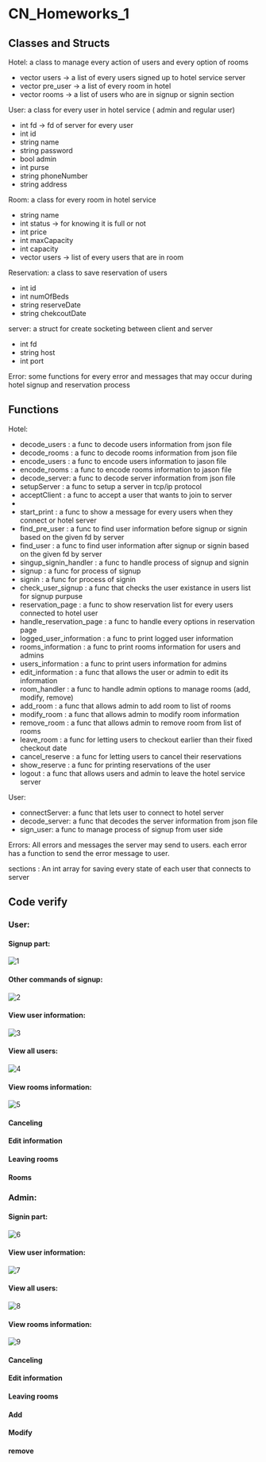 # CN_Homeworks_1

## Classes and Structs
  Hotel:  a class to manage every action of users and every option of rooms <br />
  
   * vector <User> users ->    a list of every users signed up to hotel service server<br />
   * vector <User> pre_user ->    a list of every room in hotel <br />
   * vector <Room> rooms ->     a list of users who are in signup or signin section<br />
  
  User: a class for every user in hotel service ( admin and regular user)<br />
   * int fd ->    fd of server for every user
   * int id
   * string name
   * string password
   * bool admin
   * int purse
   * string phoneNumber
   * string address
  
  Room: a class for every room in hotel service <br />
   * string name
   * int status -> for knowing it is full or not
   * int price
   * int maxCapacity
   * int capacity 
   * vector <Reservation> users -> list of every users that are in room
  
  Reservation: a class to save reservation of users
   * int id
   * int numOfBeds
   * string reserveDate
   * string chekcoutDate
  
  server: a struct for create socketing between client and server
   * int fd
   * string host
   * int port
  
  Error: some functions for every error and messages that may occur during hotel signup and reservation process
  
  
## Functions
  Hotel:
   * decode_users : a func to decode users information from json file
   * decode_rooms : a func to decode rooms information from json file
   * encode_users : a func to encode users information to jason file
   * encode_rooms : a func to encode rooms information to jason file
   * decode_server: a func to decode server information from json file
   * setupServer : a func to setup a server in tcp/ip protocol
   * acceptClient : a func to accept a user that wants to join to server
   * 
   * start_print : a func to show a message for every users when they connect or hotel server
   * find_pre_user : a func to find user information before signup or signin based on the given fd by server
   * find_user : a func to find user information after signup or signin based on the given fd by server
   * singup_signin_handler : a func to handle process of signup and signin
   * signup : a func for process of signup
   * signin : a func for process of signin
   * check_user_signup : a func that checks the user existance in users list for signup purpuse
   * reservation_page : a func to show reservation list for every users connected to hotel user
   * handle_reservation_page : a func to handle every options in reservation page
   * logged_user_information : a func to print logged user information
   * rooms_information : a func to print rooms information for users and admins
   * users_information : a func to print users information for admins
   * edit_information : a func that allows the user or admin to edit its information
   * room_handler : a func to handle admin options to manage rooms (add, modify, remove)
   * add_room : a func that allows admin to add room to list of rooms
   * modify_room : a func that allows admin to modify room information
   * remove_room : a func that allows admin to remove room from list of rooms
   * leave_room : a func for letting users to checkout earlier than their fixed checkout date
   * cancel_reserve : a func for letting users to cancel their reservations
   * show_reserve : a func for printing reservations of the user
   * logout : a func that allows users and admin to leave the hotel service server

User:
   * connectServer: a func that lets user to connect to hotel server
   * decode_server: a func that decodes the server information from json file
   * sign_user: a func to manage process of signup from user side

Errors: All errors and messages the server may send to users. each error has a function to send the error message to user.<br />

sections : An int array for saving every state of each user that connects to server

## Code verify

### User:
#### Signup part:

![1](https://user-images.githubusercontent.com/88041997/226328386-f2410ce7-a84d-4d1f-adc5-2258e14af768.png)

#### Other commands of signup:

![2](https://user-images.githubusercontent.com/88041997/226328400-90918d1b-64bb-42eb-9f16-ea92040fb441.png)

#### View user information:

![3](https://user-images.githubusercontent.com/88041997/226328412-22d1a7a6-075b-4d83-ab98-9d97575ad2e8.png)

#### View all users: 

![4](https://user-images.githubusercontent.com/88041997/226328425-466f479a-5910-422b-a527-c88794c50d7d.png)

#### View rooms information:

![5](https://user-images.githubusercontent.com/88041997/226328442-dfe2d5ef-6180-4dcf-98ff-27a09cb43b85.png)

#### Canceling


#### Edit information

#### Leaving rooms

#### Rooms


### Admin:

#### Signin part:

![6](https://user-images.githubusercontent.com/88041997/226328987-6b0e0bf1-f84a-449d-80a8-32277a2197a8.png)

#### View user information:

![7](https://user-images.githubusercontent.com/88041997/226328999-78e52566-7d28-44fe-9b55-32958a3af895.png)

#### View all users:

![8](https://user-images.githubusercontent.com/88041997/226329029-67cbd851-a64e-4a55-8232-a8cc76615eb5.png)

#### View rooms information:

![9](https://user-images.githubusercontent.com/88041997/226329053-1334ac09-dc50-48ba-ac1c-88b9c8346cc5.png)

#### Canceling


#### Edit information

#### Leaving rooms

#### Add
#### Modify
#### remove 
